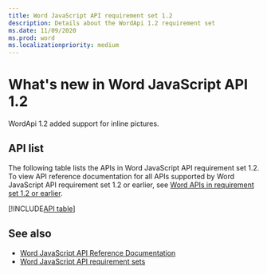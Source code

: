 ```yaml
---
title: Word JavaScript API requirement set 1.2
description: Details about the WordApi 1.2 requirement set
ms.date: 11/09/2020
ms.prod: word
ms.localizationpriority: medium
---
```


# What's new in Word JavaScript API 1.2

WordApi 1.2 added support for inline pictures.

## API list

The following table lists the APIs in Word JavaScript API requirement set 1.2. To view API reference documentation for all APIs supported by Word JavaScript API requirement set 1.2 or earlier, see [Word APIs in requirement set 1.2 or earlier](/javascript/api/word?view=word-js-1.2&preserve-view=true).

[!INCLUDE[API table](../../includes/word-1_2.md)]

## See also

- [Word JavaScript API Reference Documentation](/javascript/api/word)
- [Word JavaScript API requirement sets](word-api-requirement-sets.md)
